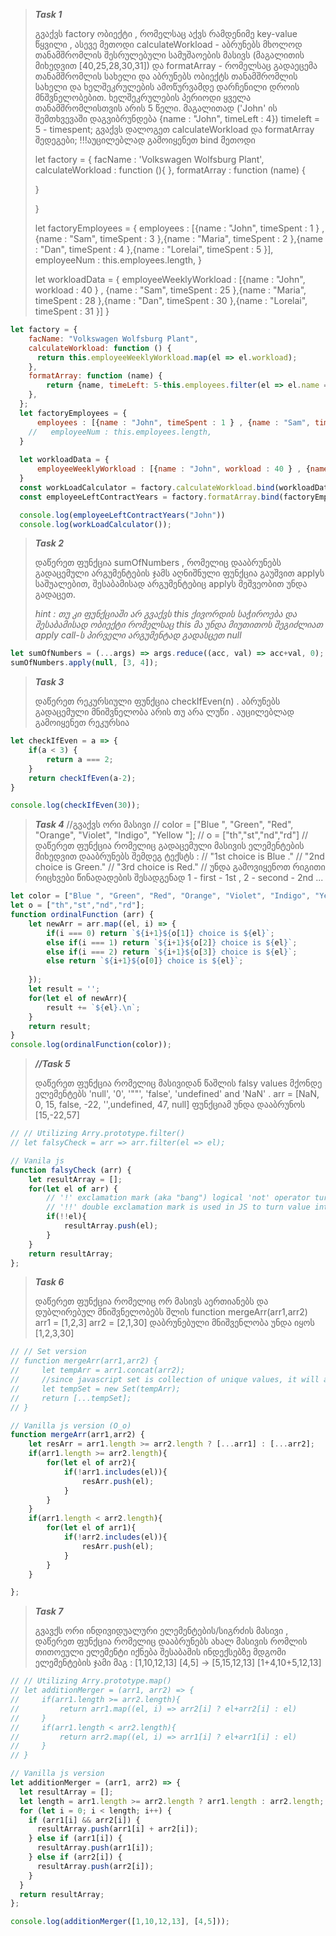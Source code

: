 > **_Task 1_**
> 
> გვაქვს factory ობიექტი , რომელსაც აქვს რამდენიმე key-value წყვილი ,
> ასევე მეთოდი calculateWorkload - აბრუნებს მხოლოდ თანამშრომლის შესრულებული სამუშაოების მასივს (მაგალითის მიხედვით [40,25,28,30,31])
> და formatArray - რომელსაც გადაეცემა თანამშრომლის სახელი და აბრუნებს ობიექტს თანამშრომლის სახელი და ხელშეკრულების ამოწურვამდე
> დარჩენილი დროის მნშვნელობებით. ხელშეკრულების პერიოდი ყველა თანამშრომლისთვის არის 5 წელი.
> მაგალითად ('John' ის შემთხვევაში დაგვიბრუნდება {name : "John", timeLeft : 4}) timeleft = 5 - timespent;
> გვაქვს
> დალოგეთ calculateWorkload და formatArray შედეგები;
> !!!აუცილებლად გამოიყენეთ bind მეთოდი
> 
> let factory = {
> facName : 'Volkswagen Wolfsburg Plant',
> calculateWorkload : function (){
> },
> formatArray : function (name) {
>
> }
>
> }
>
> let factoryEmployees = {
> employees : [{name : "John", timeSpent : 1 } , {name : "Sam", timeSpent : 3 },{name : "Maria", timeSpent : 2 },{name : "Dan", timeSpent : 4 },{name : "Lorelai", timeSpent : 5 }],
> employeeNum : this.employees.length,
> }
>
> let workloadData = {
> employeeWeeklyWorkload : [{name : "John", workload : 40 } , {name : "Sam", timeSpent : 25 },{name : "Maria", timeSpent : 28 },{name : "Dan", timeSpent : 30 },{name : "Lorelai", timeSpent : 31 }]
> }

```javascript
let factory = {
    facName: "Volkswagen Wolfsburg Plant",
    calculateWorkload: function () {
      return this.employeeWeeklyWorkload.map(el => el.workload);
    },
    formatArray: function (name) {
        return {name, timeLeft: 5-this.employees.filter(el => el.name === name)[0].timeSpent}
    },
  };
  let factoryEmployees = {
      employees : [{name : "John", timeSpent : 1 } , {name : "Sam", timeSpent : 3 },{name : "Maria", timeSpent : 2 },{name : "Dan", timeSpent : 4 },{name : "Lorelai", timeSpent : 5 }],
    //   employeeNum : this.employees.length,
  }
  
  let workloadData = {
      employeeWeeklyWorkload : [{name : "John", workload : 40 } , {name : "Sam", timeSpent : 25 },{name : "Maria", timeSpent : 28 },{name : "Dan", timeSpent : 30 },{name : "Lorelai", timeSpent : 31 }]
  }
  const workLoadCalculator = factory.calculateWorkload.bind(workloadData);
  const employeeLeftContractYears = factory.formatArray.bind(factoryEmployees);

  console.log(employeeLeftContractYears("John"))
  console.log(workLoadCalculator());
```

> **_Task 2_**
>
> 
> დაწერეთ ფუნქცია sumOfNumbers , რომელიც დააბრუნებს გადაცემული არგუმენტების ჯამს
> აღნიშნული ფუნქცია გაუშვით applyს საშუალებით, შესაბამისად არგუმენტებიც applyს მეშვეობით უნდა გადაცეთ.
>
> _hint : თუ კი ფუნქციაში არ გვაქვს this ქივორდის საჭიროება და შესაბამისად ობიექტი რომელსაც_
> _this მა უნდა მიუთითოს შეგიძლიათ apply call-ს პირველი არგუმენტად გადასცეთ null_
>
> 

```javascript
let sumOfNumbers = (...args) => args.reduce((acc, val) => acc+val, 0);
sumOfNumbers.apply(null, [3, 4]);
```

> **_Task 3_**
> 
> დაწერეთ რეკურსიული ფუნქცია checkIfEven(n) . აბრუნებს გადაცემული მნიშვნელობა
> არის თუ არა ლუწი . აუცილებლად გამოიყენეთ რეკურსია
>
> 

```javascript
let checkIfEven = a => {
    if(a < 3) {
        return a === 2;
    }
    return checkIfEven(a-2);
}

console.log(checkIfEven(30));
```

> **_Task 4_**
> //გვაქვს ორი მასივი
> // color = ["Blue ", "Green", "Red", "Orange", "Violet", "Indigo", "Yellow "];
> // o = ["th","st","nd","rd"]
> //დაწერეთ ფუნქცია რომელიც გადაცემული მასივის ელემენტების მიხედვით დააბრუნებს შემდეგ ტექსტს :
> // "1st choice is Blue ."
> // "2nd choice is Green."
> // "3rd choice is Red."
> // უნდა გამოვიყენოთ რიგითი რიცხვები წინადადების შესადგენად 1 - first - 1st , 2 - second - 2nd ...

```javascript
let color = ["Blue ", "Green", "Red", "Orange", "Violet", "Indigo", "Yellow "];
let o = ["th","st","nd","rd"];
function ordinalFunction (arr) {
    let newArr = arr.map((el, i) => {
        if(i === 0) return `${i+1}${o[1]} choice is ${el}`;
        else if(i === 1) return `${i+1}${o[2]} choice is ${el}`;
        else if(i === 2) return `${i+1}${o[3]} choice is ${el}`;
        else return `${i+1}${o[0]} choice is ${el}`;
        
    });
    let result = '';
    for(let el of newArr){
        result += `${el}.\n`;
    }
    return result;
}
console.log(ordinalFunction(color));
```

> **_//Task 5_**
> 
> დაწერეთ ფუნქცია რომელიც მასივიდან წაშლის falsy values მქონდე ელემენტებს 'null', '0', '""', 'false', 'undefined' and 'NaN' .
> arr = [NaN, 0, 15, false, -22, '',undefined, 47, null]
> ფუნქციამ უნდა დააბრუნოს [15,-22,57] 

```javascript
// // Utilizing Arry.prototype.filter()
// let falsyCheck = arr => arr.filter(el => el);

// Vanila js
function falsyCheck (arr) {
    let resultArray = [];
    for(let el of arr) {
        // '!' exclamation mark (aka "bang") logical 'not' operator turns 'true' to 'false' and vice versa
        // '!!' double exclamation mark is used in JS to turn value into boolean resulting in 'true' for truthy values and 'false' for falsy values
        if(!!el){
            resultArray.push(el);
        }
    }
    return resultArray;
};

```

> **_Task 6_**
> 
> დაწერეთ ფუნქცია რომელიც ორ მასივს აერთიანებს და დუბლირებულ მნიშვნელობებს შლის
> function mergeArr(arr1,arr2)
> arr1 = [1,2,3]
> arr2 = [2,1,30]
> დაბრუნებული მნიშვენლობა უნდა იყოს [1,2,3,30]

```javascript
// // Set version
// function mergeArr(arr1,arr2) {
//     let tempArr = arr1.concat(arr2);
//     //since javascript set is collection of unique values, it will automaticaly filter out merged array
//     let tempSet = new Set(tempArr);
//     return [...tempSet];
// }

// Vanilla js version (O_o)
function mergeArr(arr1,arr2) {
    let resArr = arr1.length >= arr2.length ? [...arr1] : [...arr2];
    if(arr1.length >= arr2.length){
        for(let el of arr2){
            if(!arr1.includes(el)){
                resArr.push(el);
            }
        }
    }
    if(arr1.length < arr2.length){
        for(let el of arr1){
            if(!arr2.includes(el)){
                resArr.push(el);
            }
        }
    }

};
```

> **_Task 7_**
> 
> გვავქს ორი ინდივიდუალური ელემენტების/სიგრძის მასივი , დაწერეთ ფუნქცია რომელიც დააბრუნებს ახალ მასივის
> რომლის თითოეული ელემენტი იქნება შესაბამის ინდექსებზე მდგომი ელემენტების ჯამი
> მაგ :
> [1,10,12,13] [4,5] -> [5,15,12,13]
> [1+4,10+5,12,13]
>
> 

```javascript
// // Utilizing Arry.prototype.map()
// let additionMerger = (arr1, arr2) => {
//     if(arr1.length >= arr2.length){
//         return arr1.map((el, i) => arr2[i] ? el+arr2[i] : el)
//     }
//     if(arr1.length < arr2.length){
//         return arr2.map((el, i) => arr1[i] ? el+arr1[i] : el)
//     }
// }

// Vanilla js version
let additionMerger = (arr1, arr2) => {
  let resultArray = [];
  let length = arr1.length >= arr2.length ? arr1.length : arr2.length;
  for (let i = 0; i < length; i++) {
    if (arr1[i] && arr2[i]) {
      resultArray.push(arr1[i] + arr2[i]);
    } else if (arr1[i]) {
      resultArray.push(arr1[i]);
    } else if (arr2[i]) {
      resultArray.push(arr2[i]);
    }
  }
  return resultArray;
};

console.log(additionMerger([1,10,12,13], [4,5]));
```
